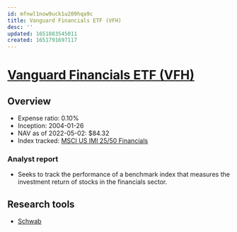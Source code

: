 ```yaml
---
id: mfnwl1now9uck1u209hqa9c
title: Vanguard Financials ETF (VFH)
desc: ''
updated: 1651883545011
created: 1651791697117
---
```

# [Vanguard Financials ETF (VFH)](https://etfdb.com/etf/VFH/#etf-ticker-profile)

## Overview

- Expense ratio: 0.10%
- Inception: 2004-01-26
- NAV as of 2022-05-02: $84.32
- Index tracked: [MSCI US IMI 25/50 Financials](https://etfdb.com/index/msci-us-imi-2550-financials/)

### Analyst report

- Seeks to track the performance of a benchmark index that measures the investment return of stocks in the financials sector.

## Research tools

- [Schwab](https://www.schwab.com/research/etfs/quotes/summary/vfh)
